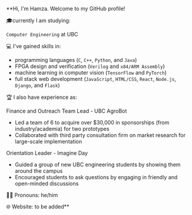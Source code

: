 **Hi, I'm Hamza. Welcome to my GitHub profile!

🎓currently I am studying:

`Computer Engineering` at UBC 

💻 I've gained skills in:

- programming languages (`C`, `C++`, `Python`, and `Java`)
- FPGA design and verification (`Verilog` and `x84/ARM Assembly`)
- machine learning in computer vision (`TensorFlow` and `PyTorch`)
- full stack web development (`JavaScript`, `HTML/CSS`, `React`, `Node.js`, `Django`, and `Flask`)

🏆 I also have experience as:

Finance and Outreach Team Lead - UBC AgroBot
   - Led a team of 6 to acquire over $30,000 in sponsorships (from industry/academia) for two prototypes
   - Collaborated with third party consultation firm on market research for large-scale implementation
   
Orientation Leader - Imagine Day
   - Guided a group of new UBC engineering students by showing them around the campus 
   - Encouraged students to ask questions by engaging in friendly and open-minded discussions

🏳️‍🌈 Pronouns: he/him 

🌐 Website: to be added**
